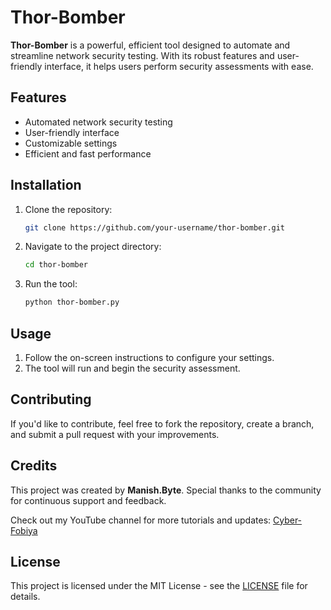 # Thor-Bomber

**Thor-Bomber** is a powerful, efficient tool designed to automate and streamline network security testing. With its robust features and user-friendly interface, it helps users perform security assessments with ease.

## Features
- Automated network security testing
- User-friendly interface
- Customizable settings
- Efficient and fast performance

## Installation

1. Clone the repository:

    ```bash
    git clone https://github.com/your-username/thor-bomber.git
    ```

2. Navigate to the project directory:

    ```bash
    cd thor-bomber
    ```

3. Run the tool:

    ```bash
    python thor-bomber.py
    ```

## Usage

1. Follow the on-screen instructions to configure your settings.
2. The tool will run and begin the security assessment.

## Contributing

If you'd like to contribute, feel free to fork the repository, create a branch, and submit a pull request with your improvements.

## Credits

This project was created by **Manish.Byte**. Special thanks to the community for continuous support and feedback.

Check out my YouTube channel for more tutorials and updates: [Cyber-Fobiya](https://www.youtube.com/@Cyber-fobiya)

## License

This project is licensed under the MIT License - see the [LICENSE](LICENSE) file for details.
